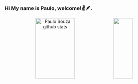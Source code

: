 ### Hi My name is Paulo, welcome!✌️🪶.

<div align="center">  
  <img width="50%" height="195px" src="https://github-readme-stats.vercel.app/api?username=paulohenriiquesouza&show_icons=true&count_private=true&hide_border=true&title_color=50fa7b&icon_color=50fa7b&text_color=E1E1E6&bg_color=17022B" alt="Paulo Souza github stats" /> 
 
   <img width="35%" height="195px" src="https://github-readme-stats.vercel.app/api/top-langs/?username=paulohenriiquesouza&layout=compact&hide_border=true&title_color=50fa7b&text_color=E1E1E6&bg_color=17022B" />
</div>
 
